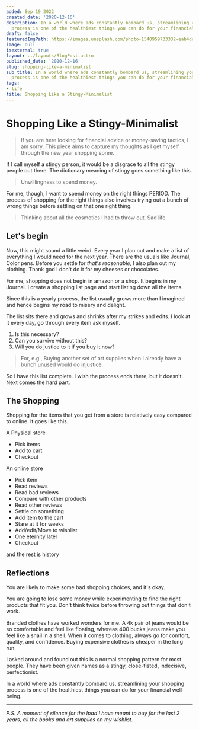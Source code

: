 ```yaml
---
added: Sep 19 2022
created_date: '2020-12-16'
description: In a world where ads constantly bombard us, streamlining your shopping
  process is one of the healthiest things you can do for your financial well-being.
draft: false
featuredImgPath: https://images.unsplash.com/photo-1540959733332-eab4deabeeaf?iauto=format&fit=crop&w=1371&q=390
image: null
isexternal: true
layout: ../layouts/BlogPost.astro
published_date: '2020-12-16'
slug: shopping-like-a-minimalist
sub_title: In a world where ads constantly bombard us, streamlining your shopping
  process is one of the healthiest things you can do for your financial well-being.
tags:
- life
title: Shopping Like a Stingy-Minimalist
---
```


# Shopping Like a Stingy-Minimalist

> If you are here looking for financial advice or money-saving tactics, I am sorry. This piece aims to capture my thoughts as I get myself through the new year shopping spree.

If I call myself a stingy person, it would be a disgrace to all the stingy people out there. The dictionary meaning of stingy goes something like this.

> Unwillingness to spend money.

For me, though, I want to spend money on the right things PERIOD. The process of shopping for the right things also involves trying out a bunch of wrong things before settling on that one right thing.

> Thinking about all the cosmetics I had to throw out. Sad life.

## Let's begin

Now, this might sound a little weird. Every year I plan out and make a list of everything I would need for the next year. There are the usuals like Journal, Color pens. Before you settle for _that's reasonable,_ I also plan out my clothing. Thank god I don't do it for my cheeses or chocolates.

For me, shopping does not begin in amazon or a shop. It begins in my Journal. I create a shopping list page and start listing down all the items.

Since this is a yearly process, the list usually grows more than I imagined and hence begins my road to misery and delight.

The list sits there and grows and shrinks after my strikes and edits. I look at it every day, go through every item ask myself.

1. Is this necessary?
2. Can you survive without this?
3. Will you do justice to it if you buy it now?

> For, e.g., Buying another set of art supplies when I already have a bunch unused would do injustice.

So I have this list complete. I wish the process ends there, but it doesn't. Next comes the hard part.

## The Shopping

Shopping for the items that you get from a store is relatively easy compared to online. It goes like this.

A Physical store

- Pick items
- Add to cart
- Checkout

An online store

- Pick item
- Read reviews
- Read bad reviews
- Compare with other products
- Read other reviews
- Settle on something
- Add item to the cart
- Stare at it for weeks
- Add/edit/Move to wishlist
- One eternity later
- Checkout

and the rest is history

## Reflections

You are likely to make some bad shopping choices, and it's okay.

You are going to lose some money while experimenting to find the right products that fit you. Don't think twice before throwing out things that don't work.

Branded clothes have worked wonders for me. A 4k pair of jeans would be so comfortable and feel like floating, whereas 400 bucks jeans make you feel like a snail in a shell. When it comes to clothing, always go for comfort, quality, and confidence. Buying expensive clothes is cheaper in the long run.

I asked around and found out this is a normal shopping pattern for most people. They have been given names as a stingy, close-fisted, indecisive, perfectionist.

In a world where ads constantly bombard us, streamlining your shopping process is one of the healthiest things you can do for your financial well-being.

---

_P.S. A moment of silence for the Ipad I have meant to buy for the last 2 years, all the books and art supplies on my wishlist._
